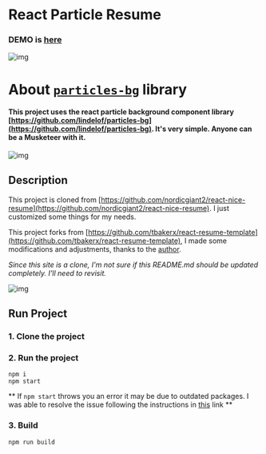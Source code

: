 # React Particle Resume     

### DEMO is [here](https://nordicgiant2.github.io/react-nice-resume-page/index.html)

![img](https://github.com/nordicgiant2/react-nice-resume/blob/master/public/images/img.jpg?raw=true)

# About [`particles-bg`](https://github.com/lindelof/particles-bg) library
#### This project uses the react particle background component library [https://github.com/lindelof/particles-bg](https://github.com/lindelof/particles-bg). It's very simple. Anyone can be a Musketeer with it.

![img](https://github.com/lindelof/particles-bg/raw/master/image/03.jpg?raw=true)

## Description
This project is cloned from [https://github.com/nordicgiant2/react-nice-resume](https://github.com/nordicgiant2/react-nice-resume). I just customized some things for my needs.

This project forks from [https://github.com/tbakerx/react-resume-template](https://github.com/tbakerx/react-resume-template), I made some modifications and adjustments, thanks to the [author](https://github.com/tbakerx).

*Since this site is a clone, I'm not sure if this README.md should be updated completely. I'll need to revisit.*

![img](https://github.com/nordicgiant2/react-nice-resume/blob/master/public/images/img2.jpg?raw=true)

## Run Project
### 1. Clone the project

### 2. Run the project
```shell
npm i
npm start
```
** If `npm start` throws you an error it may be due to outdated packages. I was able to resolve the issue following the instructions in [this](https://reactgo.com/update-npm-packages-latest/) link **


### 3. Build
```shell
npm run build
```
